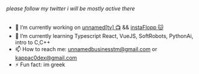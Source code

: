 ###### please follow my twitter i will be mostly active there
- 🔭 I’m currently working on [unnamed[tv] 📺](https://unnamedsoftware.com)  &&  [instaFlopp 🐱](https://instaflopp.com)
- 🌱 I’m currently learning Typescript React, VueJS, SoftRobots, PythonAi, intro to C,C++
- 📫 How to reach me: unnamedbusinesstm@gmail.com or kappac0dex@gmail.com
- ⚡ Fun fact: im greek

